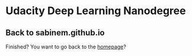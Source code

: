 # Udacity Deep Learning Nanodegree


## Back to sabinem.github.io
Finished? You want to go back to the [homepage](index.md)?
